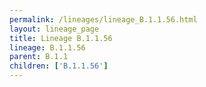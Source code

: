 ```yaml
---
permalink: /lineages/lineage_B.1.1.56.html
layout: lineage_page
title: Lineage B.1.1.56
lineage: B.1.1.56
parent: B.1.1
children: ['B.1.1.56']
---
```

